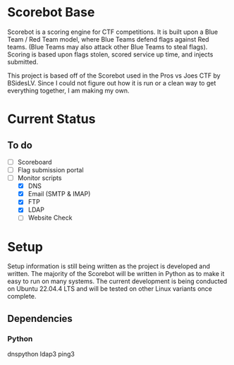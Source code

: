 # Scorebot Base
Scorebot is a scoring engine for CTF competitions. It is built upon a Blue Team / Red Team model, where Blue Teams defend flags against Red teams. (Blue Teams may also attack other Blue Teams to steal flags). Scoring is based upon flags stolen, scored service up time, and injects submitted.

This project is based off of the Scorebot used in the Pros vs Joes CTF by BSidesLV. Since I could not figure out how it is run or a clean way to get everything together, I am making my own.

# Current Status

## To do
 - [ ] Scoreboard
 - [ ] Flag submission portal
 - [ ] Monitor scripts
	 - [x] DNS
	 - [x] Email (SMTP & IMAP)
	 - [x] FTP
	 - [x] LDAP
	 - [ ] Website Check

# Setup

Setup information is still being written as the project is developed and written. The majority of the Scorebot will be written in Python as to make it easy to run on many systems. 
The current development is being conducted on Ubuntu 22.04.4 LTS and will be tested on other Linux variants once complete.

## Dependencies

### Python
dnspython
ldap3
ping3
